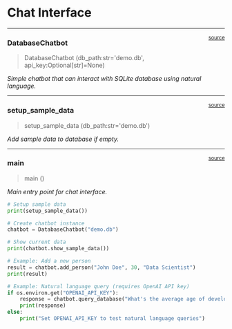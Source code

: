 # Chat Interface


<!-- WARNING: THIS FILE WAS AUTOGENERATED! DO NOT EDIT! -->

------------------------------------------------------------------------

<a
href="https://github.com/rehanali53/llamaindex-mcp-nbdev/blob/main/llamaindex_mcp_nbdev/chat_interface.py#L27"
target="_blank" style="float:right; font-size:smaller">source</a>

### DatabaseChatbot

>  DatabaseChatbot (db_path:str='demo.db', api_key:Optional[str]=None)

*Simple chatbot that can interact with SQLite database using natural
language.*

------------------------------------------------------------------------

<a
href="https://github.com/rehanali53/llamaindex-mcp-nbdev/blob/main/llamaindex_mcp_nbdev/chat_interface.py#L121"
target="_blank" style="float:right; font-size:smaller">source</a>

### setup_sample_data

>  setup_sample_data (db_path:str='demo.db')

*Add sample data to database if empty.*

------------------------------------------------------------------------

<a
href="https://github.com/rehanali53/llamaindex-mcp-nbdev/blob/main/llamaindex_mcp_nbdev/chat_interface.py#L154"
target="_blank" style="float:right; font-size:smaller">source</a>

### main

>  main ()

*Main entry point for chat interface.*

``` python
# Setup sample data
print(setup_sample_data())
```

``` python
# Create chatbot instance
chatbot = DatabaseChatbot("demo.db")

# Show current data
print(chatbot.show_sample_data())
```

``` python
# Example: Add a new person
result = chatbot.add_person("John Doe", 30, "Data Scientist")
print(result)
```

``` python
# Example: Natural language query (requires OpenAI API key)
if os.environ.get("OPENAI_API_KEY"):
    response = chatbot.query_database("What's the average age of developers?")
    print(response)
else:
    print("Set OPENAI_API_KEY to test natural language queries")
```
